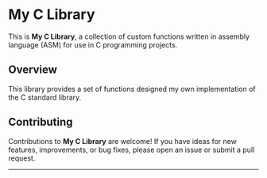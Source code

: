 # My C Library

This is **My C Library**, a collection of custom functions written in assembly language (ASM) for use in C programming projects.

## Overview

This library provides a set of functions designed my own implementation of the C standard library.

## Contributing

Contributions to **My C Library** are welcome! If you have ideas for new features, improvements, or bug fixes, please open an issue or submit a pull request.

---

